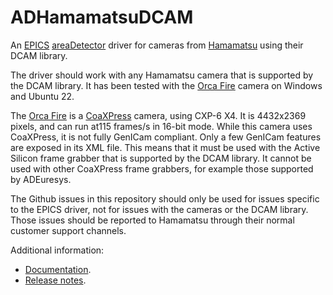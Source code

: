 ADHamamatsuDCAM
===============
An 
[EPICS](http://www.aps.anl.gov/epics/) 
[areaDetector](https://cars.uchicago.edu/software/epics/areaDetector.html) 
driver for cameras from [Hamamatsu](https://www.hamamatsu.com/us/en/product/cameras.html) 
using their DCAM library.

The driver should work with any Hamamatsu camera that is supported by the DCAM library.
It has been tested with the [Orca Fire](https://www.hamamatsu.com/us/en/product/cameras/cmos-cameras/C16240-20UP.html)
camera on Windows and Ubuntu 22.

The [Orca Fire](https://www.hamamatsu.com/us/en/product/cameras/cmos-cameras/C16240-20UP.html)
is a [CoaXPress](https://en.wikipedia.org/wiki/CoaXPress) camera, using CXP-6 X4.
It is 4432x2369 pixels, and can run at115 frames/s in 16-bit mode.
While this camera uses CoaXPress, it is not fully GenICam compliant.
Only a few GenICam features are exposed in its XML file.
This means that it must be used with the Active Silicon frame grabber that is
supported by the DCAM library.  It cannot be used with other CoaXPress frame grabbers, for
example those supported by ADEuresys.

The Github issues in this repository should only be used for issues specific to the EPICS
driver, not for issues with the cameras or the DCAM library.
Those issues should be reported to  Hamamatsu through their normal customer support channels.

Additional information:
* [Documentation](https://areadetector.github.io/areaDetector/ADHamamatsuDCAM/ADHamamatsuDCAM.html).
* [Release notes](RELEASE.md).